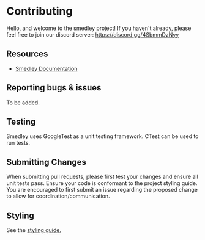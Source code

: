 # Contributing

Hello, and welcome to the smedley project! If you haven't already, please feel free to join our discord server: https://discord.gg/4SbmmDzNyy

## Resources

* [Smedley Documentation](https://shenso.github.io/smedley_kernel/)

## Reporting bugs & issues

To be added.

## Testing

Smedley uses GoogleTest as a unit testing framework. CTest can be used to run tests.

## Submitting Changes

When submitting pull requests, please first test your changes and ensure all unit tests pass. Ensure your code is conformant to the project styling guide. You are encouraged to first submit an issue regarding the proposed change to allow for coordination/communication.

## Styling

See the [styling guide.](STYLING.md)
